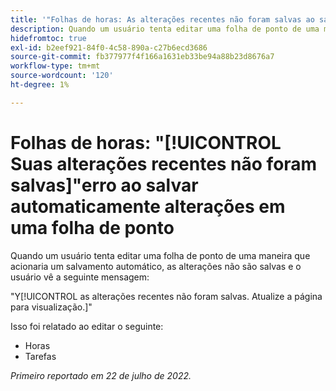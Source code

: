```yaml
---
title: '"Folhas de horas: As alterações recentes não foram salvas ao salvar automaticamente as alterações em uma folha de ponto'''
description: Quando um usuário tenta editar uma folha de ponto de uma maneira que acionaria um salvamento automático, as alterações não são salvas e o usuário visualiza a mensagem As alterações recentes não foram salvas. Atualize a página para visualização.
hidefromtoc: true
exl-id: b2eef921-84f0-4c58-890a-c27b6ecd3686
source-git-commit: fb377977f4f166a1631eb33be94a88b23d8676a7
workflow-type: tm+mt
source-wordcount: '120'
ht-degree: 1%

---
```


# Folhas de horas: &quot;[!UICONTROL Suas alterações recentes não foram salvas]&quot;erro ao salvar automaticamente alterações em uma folha de ponto

Quando um usuário tenta editar uma folha de ponto de uma maneira que acionaria um salvamento automático, as alterações não são salvas e o usuário vê a seguinte mensagem:

&quot;Y[!UICONTROL as alterações recentes não foram salvas. Atualize a página para visualização.]&quot;

Isso foi relatado ao editar o seguinte:

* Horas
* Tarefas

_Primeiro reportado em 22 de julho de 2022._
